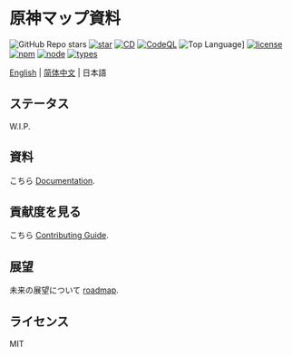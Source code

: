 # 原神マップ資料

![GitHub Repo stars](https://img.shields.io/github/stars/jiazengp/GenshinMapDocs)
[![star](https://gitee.com/KYJGYSDT/yuanshendocs/badge/star.svg?theme=dark)](https://gitee.com/KYJGYSDT/yuanshendocs/stargazers)
[![CD](https://github.com/jiazengp/genshinmap-docs/actions/workflows/main.yml/badge.svg)](https://github.com/jiazengp/genshinmap-docs/actions/workflows/main.yml)
[![CodeQL](https://github.com/jiazengp/genshinmap-docs/actions/workflows/codeql-analysis.yml/badge.svg)](https://github.com/jiazengp/genshinmap-docs/actions/workflows/codeql-analysis.yml)
![Top Language](https://img.shields.io/github/languages/top/jiazengp/GenshinMapDocs)]
[![license](https://img.shields.io/badge/license-MIT-green)](https://gitee.com/KYJGYSDT/yuanshendocs/blob/master/LICENSE)
[![npm](https://img.shields.io/npm/v/2)](https://www.npmjs.com/)
[![node](https://img.shields.io/badge/node-%3E%3D%2012.0.0-brightgreen)](https://nodejs.org/)
[![types](https://img.shields.io/npm/types/ts)](https://img.shields.io/npm/types/ts)

[English](./README.md) | [简体中文](./README.zh-CN.md) | 日本語

## ステータス

W.I.P.

## 資料

こちら [Documentation](https://yuanshen.site/docs/developer/documentation).

## 貢献度を見る

こちら [Contributing Guide](https://yuanshen.site/docs/contributing.html).

## 展望

未来の展望について [roadmap](https://yuanshen.site/docs/developer/documentation/roadmap.html).

## ライセンス

MIT

